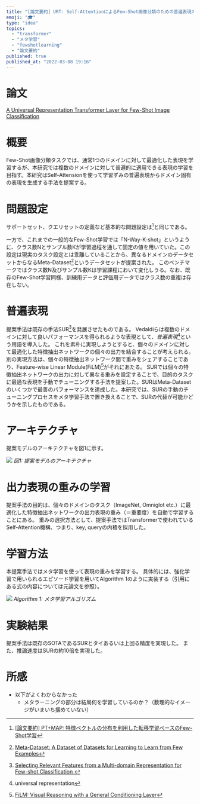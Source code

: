 ```yaml
---
title: "[論文要約] URT: Self-AttentionによるFew-Shot画像分類のための普遍表現の学習"
emoji: "🎓"
type: "idea"
topics:
  - "transformer"
  - "メタ学習"
  - "fewshotlearning"
  - "論文要約"
published: true
published_at: "2022-03-08 19:16"
---
```


# 論文

[A Universal Representation Transformer Layer for Few-Shot Image Classification](https://arxiv.org/abs/2006.11702v4)

# 概要

Few-Shot画像分類タスクでは、通常1つのドメインに対して最適化した表現を学習するが、本研究では複数のドメインに対して普遍的に適用できる表現の学習を目指す。本研究はSelf-Attensionを使って学習ずみの普遍表現からドメイン固有の表現を生成する手法を提案する。

# 問題設定

サポートセット、クエリセットの定義など基本的な問題設定は[^1]と同じである。

一方で、これまでの一般的なFew-Shot学習では「N-Way-K-shot」というように、クラス数Nとサンプル数Kが学習過程を通して固定の値を用いていた。この設定は現実のタスク設定とは乖離していることから、異なるドメインのデータセットからなるMeta-Dataset[^2]というデータセットが提案された。
このベンチマークではクラス数N及びサンプル数Kは学習課程において変化しうる。なお、既存のFew-Shot学習同様、訓練用データと評価用データではクラス数の重複は存在しない。

# 普遍表現

提案手法は既存の手法SUR[^3]を発展させたものである。
Vedaldiらは複数のドメインに対して良いパフォーマンスを得られるような表現として、*普遍表現*[^4]という用語を導入した。
これを素朴に実現しようとすると、個々のドメインに対して最適化した特徴抽出ネットワークの個々の出力を結合することが考えられる。別の実現方法は、個々の特徴抽出ネットワーク間で重みをシェアすることであり、Feature-wise Linear Module(FiLM)[^5]がそれにあたる。
SURでは個々の特徴抽出ネットワークの出力に対して異なる重みを設定することで、目的のタスクに最適な表現を手動でチューニングする手法を提案した。SURはMeta-Datasetのいくつかで最善のパフォーマンスを達成した。本研究では、SURの手動のチューニングプロセスをメタ学習手法で置き換えることで、SURの代替が可能かどうかを示したものである。

# アーキテクチャ

提案モデルのアーキテクチャを図1に示す。

![](https://storage.googleapis.com/zenn-user-upload/e3a391d140d5-20220308.png)
*図1: 提案モデルのアーキテクチャ*

# 出力表現の重みの学習

提案手法の目的は、個々のドメインのタスク（ImageNet, Omniglot etc.）に最適化した特徴抽出ネットワークの出力表現の重み（＝重要度）を自動で学習することにある。
重みの選択方法として、提案手法ではTransformerで使われているSelf-Attention機構、つまり、key, queryの内積を採用した。

# 学習方法

本提案手法ではメタ学習を使って表現の重みを学習する。
具体的には、強化学習で用いられるエピソード学習を用いてAlgorithm 1のように実装する（引用にある式の内容については元論文を参照）。

![](https://storage.googleapis.com/zenn-user-upload/6c646d8492a2-20220308.png)
*Algorithm 1: メタ学習アルゴリズム*

# 実験結果

提案手法は既存のSOTAであるSURとタイあるいは上回る精度を実現した。
また、推論速度はSURの約10倍を実現した。

# 所感

* 以下がよくわからなかった
	* メタラーニングの部分は結局何を学習しているのか？（数理的なイメージがいまいち掴めていない）

[^1]: [[論文要約] PT+MAP: 特徴ベクトルの分布を利用した転移学習ベースのFew-Shot学習](https://zenn.dev/bilzard/articles/5134f0d3b52b70)
[^2]: [Meta-Dataset: A Dataset of Datasets for Learning to Learn from Few Examples](https://arxiv.org/abs/1903.03096)
[^3]: [Selecting Relevant Features from a Multi-domain Representation for Few-shot Classification
](https://arxiv.org/abs/2003.09338)
[^4]: universal representation
[^5]: [FiLM: Visual Reasoning with a General Conditioning Layer](https://arxiv.org/abs/1709.07871)

